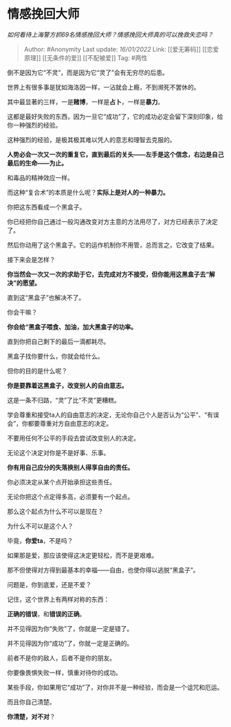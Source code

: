 # 情感挽回大师
*如何看待上海警方抓69名情感挽回大师？情感挽回大师真的可以挽救失恋吗？*

> Author: #Anonymity
> Last update: *16/01/2022*
> Link: [[爱无筹码]] [[恋爱原理]] [[无条件的爱]] [[不配被爱]]
> Tag: #两性

倒不是因为它“不灵”，而是因为它“灵了”会有无穷尽的后患。

世界上有很多事是犹如海洛因一样，一沾就会上瘾，不到濒死不罢休的。

其中最显著的三样，一是**赌博**，一样是**占卜**，一样是**暴力**。

这都是最好失败的东西，因为一旦它“成功”了，它的成功必定会留下深刻印象，给你一种强烈的经验。

这种强烈的经验，是极其极其难以凭人的意志和理智去克服的。

**人势必会一次又一次的重复它，直到最后的关头——左手是这个信念，右边是自己最后的生命——为止。**

和毒品的精神效应一样。

而这种“复合术”的本质是什么呢？**实际上是对人的一种暴力。**

你把这东西看成一个黑盒子。

你已经把你自己通过一般沟通改变对方主意的方法用尽了，对方已经表示了决定了。

然后你动用了这个黑盒子。它的运作机制你不用管，总而言之，它改变了结果。

接下来会是怎样？

**你当然会一次又一次的求助于它，去完成对方不接受，但你能用这黑盒子去“解决”的愿望。**

直到这“黑盒子”也解决不了。

你会干嘛？

**你会给“黑盒子喂食、加油，加大黑盒子的功率。**

直到你把自己剩下的最后一滴都耗尽。

黑盒子找你要什么，你就会给什么。

但你的目的是什么呢？

**你是要靠着这黑盒子，改变别人的自由意志。**

这是一条不归路，“灵”了比“不灵”更糟糕。

学会尊重和接受ta人的自由意志的决定，无论你自己个人是否认为“公平”、“有误会”，你都要尊重对方自由意志的决定。

不要用任何不公平的手段去尝试改变别人的决定。

无论这个决定对你是不是好事、乐事。

**你有用自己应分的失落换别人得享自由的责任。**

你必须决定从某个点开始承担这些责任。

无论你把这个点定得多高，必须要有一个起点。

那么这个起点为什么不可以是现在？

为什么不可以是这个人？

毕竟，**你爱ta**，不是吗？

如果那是爱，那应该使得这决定更轻松，而不是更艰难。

那不但使得对方得到最基本的幸福——自由，也使你得以逃脱“黑盒子”。

问题是，你到底爱，还是不爱？

记住，这个世界上有两样对称的东西：

**正确的错误**，和**错误的正确**。

并不见得因为你“失败”了，你就是一定是错了。

并不见得因为你“成功”了，你就一定是正确的。

前者不是你的敌人，后者不是你的朋友。

你要像畏惧失败一样，慎重对待你的成功。

某些手段，你如果用它“成功”了，对你并不是一种经验，而会是一个诅咒和厄运。

而且你自己清楚。

**你清楚，对不对**？
